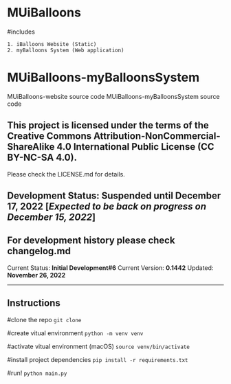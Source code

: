 # MUiBalloons

#includes

    1. iBalloons Website (Static)
    2. myBalloons System (Web application)

# MUiBalloons-myBalloonsSystem

MUiBalloons-website source code
MUiBalloons-myBalloonsSystem source code

## This project is licensed under the terms of the Creative Commons Attribution-NonCommercial-ShareAlike 4.0 International Public License (CC BY-NC-SA 4.0).

Please check the LICENSE.md for details.

## Development Status: **Suspended until December 17, 2022 [*Expected to be back on progress on December 15, 2022*]**

## For development history please check changelog.md

Current Status: **Initial Development#6**
Current Version: **0.1442**
Updated: **November 26, 2022**

---

## Instructions

#clone the repo
`git clone`

#create vitual environment
`python -m venv venv`

#activate vitual environment (macOS)
`source venv/bin/activate`

#install project dependencies
`pip install -r requirements.txt`

#run!
`python main.py`
